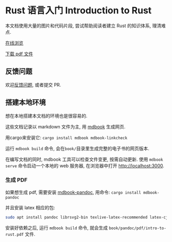 # Rust 语言入门 Introduction to Rust

本文档使用大量的图片和代码片段, 尝试帮助阅读者建立 Rust 的知识体系, 理清难点.

[在线浏览](https://rust.biofan.org)

[下载 pdf 文件](https://share.biofan.org/intro-to-rust.pdf)

## 反馈问题

欢迎[反馈问题](https://github.com/xushaohua/intro-to-rust/issues), 或者提交 PR.

## 搭建本地环境

想在本地搭建本文档的环境也是很容易的.

这些文档记录以 markdown 文件为主, 用 [mdbook](https://github.com/rust-lang/mdBook) 生成网页.

用cargo来安装它: `cargo install mdbook mdbook-linkcheck`

运行 `mdbook build` 命令, 会在`book/`目录里生成完整的电子书的网页版本.

在编写文档的同时, mdbook 工具可以检查文件变更, 按需自动更新.
使用 `mdbook serve` 命令启动一个本地的 web 服务器, 在浏览器中打开 [http://localhost:3000](http://localhost:3000).

### 生成 PDF

如果想生成 pdf, 需要安装 [mdbook-pandoc](https://github.com/max-heller/mdbook-pandoc),
用命令: `cargo install mdbook-pandoc`

并且安装 latex 相应的包:

```bash
sudo apt install pandoc librsvg2-bin texlive-latex-recommended latex-cjk-all texlive-xetex
```

安装好依赖之后, 运行 `mdbook build` 命令, 就会生成 `book/pandoc/pdf/intro-to-rust.pdf` 文件.

